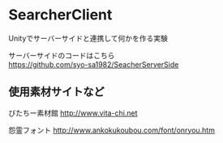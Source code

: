 # SearcherClient
Unityでサーバーサイドと連携して何かを作る実験

サーバーサイドのコードはこちら  
https://github.com/syo-sa1982/SeacherServerSide

## 使用素材サイトなど
びたちー素材館 http://www.vita-chi.net  

怨霊フォント http://www.ankokukoubou.com/font/onryou.htm

